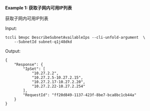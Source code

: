 **Example 1: 获取子网内可用IP列表**

获取子网内可用IP列表

Input: 

```
tccli bmvpc DescribeSubnetAvailableIps --cli-unfold-argument  \
    --SubnetId subnet-q1j48dkd
```

Output: 
```
{
    "Response": {
        "IpSet": [
            "10.27.2.2",
            "10.27.2.5-10.27.2.15",
            "10.27.2.17-10.27.2.20",
            "10.27.2.22-10.27.2.254"
        ],
        "RequestId": "ff20d849-1137-423f-8be7-bca8bc1cb44a"
    }
}
```

